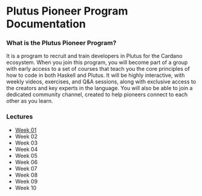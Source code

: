 # Plutus Pioneer Program Documentation

### What is the Plutus Pioneer Program?

It is a program to recruit and train developers in Plutus for the Cardano ecosystem. When you join this program, you will become part of a group with early access to a set of courses that teach you the core principles of how to code in both Haskell and Plutus. It will be highly interactive, with weekly videos, exercises, and Q&A sessions, along with exclusive access to the creators and key experts in the language. You will also be able to join a dedicated community channel, created to help pioneers connect to each other as you learn.

### Lectures

- [Week 01](https://github.com/Vielhammer/plutus-pioneer-docs/blob/master/week01/week01.md)
- Week 02
- Week 03
- Week 04
- Week 05
- Week 06
- Week 07
- Week 08
- Week 09
- Week 10